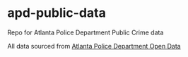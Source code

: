 # apd-public-data

Repo for Atlanta Police Department Public Crime data

All data sourced from [Atlanta Police Department Open Data](https://www.atlantapd.org/i-want-to/crime-data-downloads)
